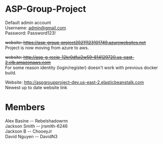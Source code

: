 # ASP-Group-Project  
Default admin account  
Username: admin@gmail.com  
Password: Password123!

~~website: https://asp-group-project20211123101749.azurewebsites.net~~  
Project is now moving from azure to aws.  
  
~~website: http://asp-g-recip-12kr0dfui2w59-814129720.us-east-2.elb.amazonaws.com~~  
For some reason identity (login/register) doesn't work with previous docker build.
  
Website: http://aspgroupproject-dev.us-east-2.elasticbeanstalk.com  
Newest up to date website link  
# Members  
Alex Basine -- Rebelshadowrm  
Jackson Smith -- jrsmith-6246  
Jackson B -- ChooeyJr  
David Nguyen -- DavidN3  


